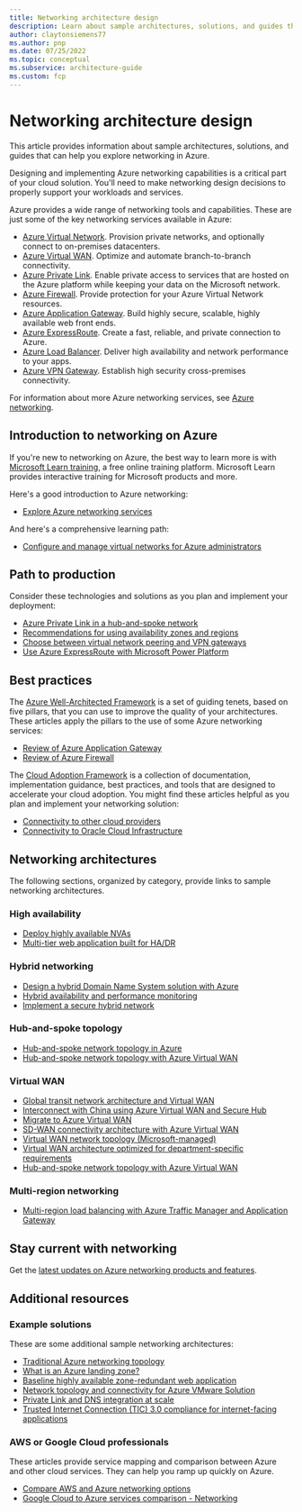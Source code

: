 ```yaml
---
title: Networking architecture design
description: Learn about sample architectures, solutions, and guides that can help you explore the various networking services in Azure.
author: claytonsiemens77
ms.author: pnp
ms.date: 07/25/2022
ms.topic: conceptual
ms.subservice: architecture-guide
ms.custom: fcp
---
```


# Networking architecture design

This article provides information about sample architectures, solutions, and guides that can help you explore networking in Azure.

Designing and implementing Azure networking capabilities is a critical part of your cloud solution. You'll need to make networking design decisions to properly support your workloads and services.

Azure provides a wide range of networking tools and capabilities. These are just some of the key networking services available in Azure:

- [Azure Virtual Network](https://azure.microsoft.com/services/virtual-network). Provision private networks, and optionally connect to on-premises datacenters.
- [Azure Virtual WAN](https://azure.microsoft.com/services/virtual-wan). Optimize and automate branch-to-branch connectivity.
- [Azure Private Link](https://azure.microsoft.com/services/private-link). Enable private access to services that are hosted on the Azure platform while keeping your data on the Microsoft network.
- [Azure Firewall](https://azure.microsoft.com/services/azure-firewall). Provide protection for your Azure Virtual Network resources.
- [Azure Application Gateway](https://azure.microsoft.com/services/application-gateway). Build highly secure, scalable, highly available web front ends.
- [Azure ExpressRoute](https://azure.microsoft.com/services/expressroute). Create a fast, reliable, and private connection to Azure.
- [Azure Load Balancer](https://azure.microsoft.com/services/load-balancer). Deliver high availability and network performance to your apps.
- [Azure VPN Gateway](https://azure.microsoft.com/services/vpn-gateway). Establish high security cross-premises connectivity.

For information about more Azure networking services, see [Azure networking](https://azure.microsoft.com/product-categories/networking).

## Introduction to networking on Azure

If you're new to networking on Azure, the best way to learn more is with [Microsoft Learn training](/training/?WT.mc_id=learnaka), a free online training platform. Microsoft Learn provides interactive training for Microsoft products and more.

Here's a good introduction to Azure networking:

- [Explore Azure networking services](/training/modules/azure-networking-fundamentals)

And here's a comprehensive learning path:

- [Configure and manage virtual networks for Azure administrators](/training/paths/azure-administrator-manage-virtual-networks)

## Path to production

Consider these technologies and solutions as you plan and implement your deployment:

- [Azure Private Link in a hub-and-spoke network](../networking/guide/private-link-hub-spoke-network.md)
- [Recommendations for using availability zones and regions](/azure/well-architected/reliability/regions-availability-zones)
- [Choose between virtual network peering and VPN gateways](../reference-architectures/hybrid-networking/vnet-peering.yml)
- [Use Azure ExpressRoute with Microsoft Power Platform](/power-platform/guidance/expressroute/overview?toc=/azure/architecture/toc.json&bc=/azure/architecture/_bread/toc.json)

## Best practices

The [Azure Well-Architected Framework](/azure/well-architected/) is a set of guiding tenets, based on five pillars, that you can use to improve the quality of your architectures. These articles apply the pillars to the use of some Azure networking services:

- [Review of Azure Application Gateway](/azure/architecture/framework/services/networking/azure-application-gateway#securitysecurity)
- [Review of Azure Firewall](/azure/architecture/framework/services/networking/azure-firewall)

The [Cloud Adoption Framework](/azure/cloud-adoption-framework/) is a collection of documentation, implementation guidance, best practices, and tools that are designed to accelerate your cloud adoption. You might find these articles helpful as you plan and implement your networking solution:

- [Connectivity to other cloud providers](/azure/cloud-adoption-framework/ready/azure-best-practices/connectivity-to-other-providers)
- [Connectivity to Oracle Cloud Infrastructure](/azure/cloud-adoption-framework/ready/azure-best-practices/connectivity-to-other-providers-oci)

## Networking architectures

The following sections, organized by category, provide links to sample networking architectures.

### High availability

- [Deploy highly available NVAs](guide/network-virtual-appliance-high-availability.md)
- [Multi-tier web application built for HA/DR](../example-scenario/infrastructure/multi-tier-app-disaster-recovery.yml)

### Hybrid networking

- [Design a hybrid Domain Name System solution with Azure](../hybrid/hybrid-dns-infra.yml)
- [Hybrid availability and performance monitoring](../hybrid/hybrid-perf-monitoring.yml)
- [Implement a secure hybrid network](../reference-architectures/dmz/secure-vnet-dmz.yml)

### Hub-and-spoke topology

- [Hub-and-spoke network topology in Azure](../networking/architecture/hub-spoke.yml)
- [Hub-and-spoke network topology with Azure Virtual WAN](../networking/architecture/hub-spoke-virtual-wan-architecture.yml)

### Virtual WAN

- [Global transit network architecture and Virtual WAN](/azure/virtual-wan/virtual-wan-global-transit-network-architecture?toc=/azure/architecture/toc.json&bc=/azure/architecture/_bread/toc.json)
- [Interconnect with China using Azure Virtual WAN and Secure Hub](/azure/virtual-wan/interconnect-china?toc=/azure/architecture/toc.json&bc=/azure/architecture/_bread/toc.json)
- [Migrate to Azure Virtual WAN](/azure/virtual-wan/migrate-from-hub-spoke-topology?toc=/azure/architecture/toc.json&bc=/azure/architecture/_bread/toc.json)
- [SD-WAN connectivity architecture with Azure Virtual WAN](/azure/virtual-wan/sd-wan-connectivity-architecture?toc=/azure/architecture/toc.json&bc=/azure/architecture/_bread/toc.json)
- [Virtual WAN network topology (Microsoft-managed)](/azure/cloud-adoption-framework/ready/azure-best-practices/virtual-wan-network-topology?toc=/azure/architecture/toc.json&bc=/azure/architecture/_bread/toc.json)
- [Virtual WAN architecture optimized for department-specific requirements](../networking/architecture/performance-security-optimized-vwan.yml)
- [Hub-and-spoke network topology with Azure Virtual WAN](../networking/architecture/hub-spoke-virtual-wan-architecture.yml)

### Multi-region networking

- [Multi-region load balancing with Azure Traffic Manager and Application Gateway](../high-availability/reference-architecture-traffic-manager-application-gateway.yml)

## Stay current with networking

Get the [latest updates on Azure networking products and features](https://azure.microsoft.com/blog/topics/networking).

## Additional resources

### Example solutions

These are some additional sample networking architectures:

- [Traditional Azure networking topology](/azure/cloud-adoption-framework/ready/azure-best-practices/traditional-azure-networking-topology?toc=/azure/architecture/toc.json&bc=/azure/architecture/_bread/toc.json)
- [What is an Azure landing zone?](/azure/cloud-adoption-framework/ready/landing-zone/?toc=/azure/architecture/toc.json&bc=/azure/architecture/_bread/toc.json)
- [Baseline highly available zone-redundant web application](/azure/architecture/web-apps/app-service/architectures/baseline-zone-redundant)
- [Network topology and connectivity for Azure VMware Solution](/azure/cloud-adoption-framework/scenarios/azure-vmware/eslz-network-topology-connectivity?toc=/azure/architecture/toc.json&bc=/azure/architecture/_bread/toc.json)
- [Private Link and DNS integration at scale](/azure/cloud-adoption-framework/ready/azure-best-practices/private-link-and-dns-integration-at-scale?toc=/azure/architecture/toc.json&bc=/azure/architecture/_bread/toc.json)
- [Trusted Internet Connection (TIC) 3.0 compliance for internet-facing applications](../example-scenario/security/trusted-internet-connections.yml)

### AWS or Google Cloud professionals

These articles provide service mapping and comparison between Azure and other cloud services. They can help you ramp up quickly on Azure.

- [Compare AWS and Azure networking options](../aws-professional/networking.md) 
- [Google Cloud to Azure services comparison - Networking](../gcp-professional/services.md#networking)